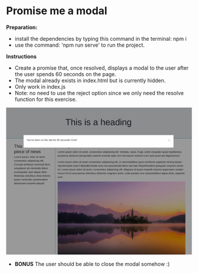# Promise me a modal

**Preparation:**

- install the dependencies by typing this command in the terminal: npm i
- use the command: 'npm run serve' to run the project.

**Instructions**

- Create a promise that, once resolved, displays a modal to the user after the user spends 60 seconds on the page.
- The modal already exists in index.html but is currently hidden.
- Only work in index.js
- Note: no need to use the reject option since we only need the resolve function for this exercise.

![Modal](reference-images/modal.png)

- **BONUS** The user should be able to close the modal somehow :)
